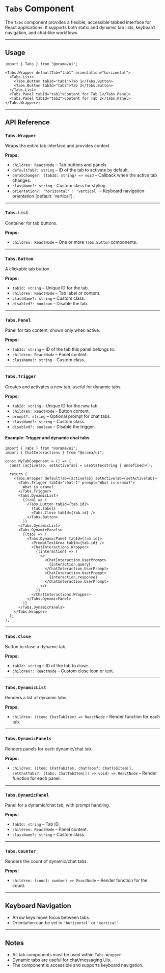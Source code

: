 # `Tabs` Component

The `Tabs` component provides a flexible, accessible tabbed interface for React applications. It supports both static and dynamic tab lists, keyboard navigation, and chat-like workflows.

---

## Usage

```tsx
import { Tabs } from "@orama/ui";

<Tabs.Wrapper defaultTab="tab1" orientation="horizontal">
  <Tabs.List>
    <Tabs.Button tabId="tab1">Tab 1</Tabs.Button>
    <Tabs.Button tabId="tab2">Tab 2</Tabs.Button>
  </Tabs.List>
  <Tabs.Panel tabId="tab1">Content for Tab 1</Tabs.Panel>
  <Tabs.Panel tabId="tab2">Content for Tab 2</Tabs.Panel>
</Tabs.Wrapper>;
```

---

## API Reference

### `Tabs.Wrapper`

Wraps the entire tab interface and provides context.

**Props:**

- `children: ReactNode` – Tab buttons and panels.
- `defaultTab?: string` – ID of the tab to activate by default.
- `onTabChange?: (tabId: string) => void` – Callback when the active tab changes.
- `className?: string` – Custom class for styling.
- `orientation?: 'horizontal' | 'vertical'` – Keyboard navigation orientation (default: 'vertical').

---

### `Tabs.List`

Container for tab buttons.

**Props:**

- `children: ReactNode` – One or more `Tabs.Button` components.

---

### `Tabs.Button`

A clickable tab button.

**Props:**

- `tabId: string` – Unique ID for the tab.
- `children: ReactNode` – Tab label or content.
- `className?: string` – Custom class.
- `disabled?: boolean` – Disable the tab.

---

### `Tabs.Panel`

Panel for tab content, shown only when active.

**Props:**

- `tabId: string` – ID of the tab this panel belongs to.
- `children: ReactNode` – Panel content.
- `className?: string` – Custom class.

---

### `Tabs.Trigger`

Creates and activates a new tab, useful for dynamic tabs.

**Props:**

- `tabId: string` – Unique ID for the new tab.
- `children: ReactNode` – Button content.
- `prompt?: string` – Optional prompt for chat tabs.
- `className?: string` – Custom class.
- `disabled?: boolean` – Disable the trigger.

#### Example: Trigger and dynamic chat tabs

```tsx
import { Tabs } from "@orama/ui";
import { ChatInteractions } from "@orama/ui";

const MyTabComponent = () => {
  const [activeTab, setActiveTab] = useState<string | undefined>();

  return (
    <Tabs.Wrapper defaultTab={activeTab} setActiveTab={setActiveTab}>
      <Tabs.Trigger tabId="chat-1" prompt="What is orama?">
        What is orama?
      </Tabs.Trigger>
      <Tabs.DynamicList>
        {(tab) => (
          <Tabs.Button tabId={tab.id}>
            {tab.label}
            <Tabs.Close tabId={tab.id} />
          </Tabs.Button>
        )}
      </Tabs.DynamicList>
      <Tabs.DynamicPanels>
        {(tab) => (
          <Tabs.DynamicPanel tabId={tab.id}>
            <PromptTextArea tabId={tab.id} />
            <ChatInteractions.Wrapper>
              {(interaction) => (
                <>
                  <ChatInteraction.UserPrompt>
                    {interaction.query}
                  </ChatInteraction.UserPrompt>
                  <ChatInteraction.UserPrompt>
                    {interaction.response}
                  </ChatInteraction.UserPrompt>
                </>
              )}
            </ChatInteractions.Wrapper>
          </Tabs.DynamicPanel>
        )}
      </Tabs.DynamicPanels>
    </Tabs.Wrapper>
  );
};
```

---

### `Tabs.Close`

Button to close a dynamic tab.

**Props:**

- `tabId: string` – ID of the tab to close.
- `children?: ReactNode` – Custom close icon or text.

---

### `Tabs.DynamicList`

Renders a list of dynamic tabs.

**Props:**

- `children: (item: ChatTabItem) => ReactNode` – Render function for each tab.

---

### `Tabs.DynamicPanels`

Renders panels for each dynamic/chat tab.

**Props:**

- `children: (item: ChatTabItem, chatTabs?: ChatTabItem[], setChatTabs?: (tabs: ChatTabItem[]) => void) => ReactNode` – Render function for each panel.

---

### `Tabs.DynamicPanel`

Panel for a dynamic/chat tab, with prompt handling.

**Props:**

- `tabId: string` – Tab ID.
- `children: ReactNode` – Panel content.
- `className?: string` – Custom class.

---

### `Tabs.Counter`

Renders the count of dynamic/chat tabs.

**Props:**

- `children: (count: number) => ReactNode` – Render function for the count.

---

## Keyboard Navigation

- Arrow keys move focus between tabs.
- Orientation can be set to `'horizontal'` or `'vertical'`.

---

## Notes

- All tab components must be used within `Tabs.Wrapper`.
- Dynamic tabs are useful for chat/messaging UIs.
- The component is accessible and supports keyboard navigation.

